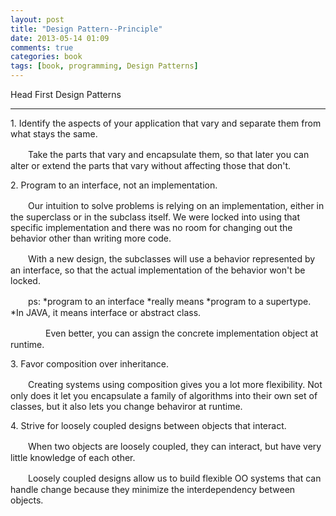 ```yaml
---
layout: post
title: "Design Pattern--Principle"
date: 2013-05-14 01:09
comments: true
categories: book
tags: [book, programming, Design Patterns]
---
```


Head First Design Patterns

* * * * *

 

​1. Identify the aspects of your application that vary and separate them
from what stays the same.

　　Take the parts that vary and encapsulate them, so that later you can
alter or extend the parts that vary without affecting those that don't.

 

​2. Program to an interface, not an implementation.

　　Our intuition to solve problems is relying on an implementation,
either in the superclass or in the subclass itself. We were locked into
using that specific implementation and there was no room for changing
out the behavior other than writing more code.

　　With a new design, the subclasses will use a behavior represented by
an interface, so that the actual implementation of the behavior won't be
locked.

　　ps: *program to an interface *really means *program to a
supertype. *In JAVA, it means interface or abstract class.

　　　　Even better, you can assign the concrete implementation object
at runtime.

 <!--more-->

​3. Favor composition over inheritance.

　　Creating systems using composition gives you a lot more flexibility.
Not only does it let you encapsulate a family of algorithms into their
own set of classes, but it also lets you change behaviror at runtime.

 

​4. Strive for loosely coupled designs between objects that interact.

　　When two objects are loosely coupled, they can interact, but have
very little knowledge of each other.

　　Loosely coupled designs allow us to build flexible OO systems that
can handle change because they minimize the interdependency between
objects.

 

 

 

